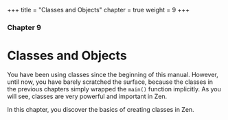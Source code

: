+++
title = "Classes and Objects"
chapter = true
weight = 9
+++

### Chapter 9
# Classes and Objects

You have been using classes since the beginning of this manual. However, until
now, you have barely scratched the surface, because the classes in the previous
chapters simply wrapped the `main()` function implicitly. As you will see,
classes are very powerful and important in Zen.

In this chapter, you discover the basics of creating classes in Zen.